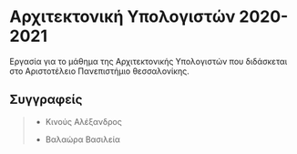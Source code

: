 # Αρχιτεκτονική Υπολογιστών 2020-2021
Εργασία για το μάθημα της Αρχιτεκτονικής Υπολογιστών που διδάσκεται στο Αριστοτέλειο Πανεπιστήμιο θεσσαλονίκης.
## Συγγραφείς
>- Κινούς Αλέξανδρος
>
>- Βαλαώρα Βασιλεία
